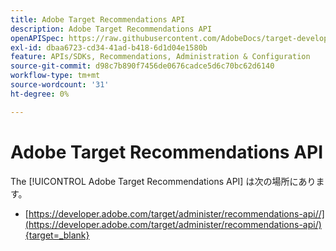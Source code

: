 ```yaml
---
title: Adobe Target Recommendations API
description: Adobe Target Recommendations API
openAPISpec: https://raw.githubusercontent.com/AdobeDocs/target-developers/main/src/models-api.json
exl-id: dbaa6723-cd34-41ad-b418-6d1d04e1580b
feature: APIs/SDKs, Recommendations, Administration & Configuration
source-git-commit: d98c7b890f7456de0676cadce5d6c70bc62d6140
workflow-type: tm+mt
source-wordcount: '31'
ht-degree: 0%

---
```


# Adobe Target Recommendations API

The [!UICONTROL Adobe Target Recommendations API] は次の場所にあります。

* [https://developer.adobe.com/target/administer/recommendations-api//](https://developer.adobe.com/target/administer/recommendations-api/){target=_blank}
